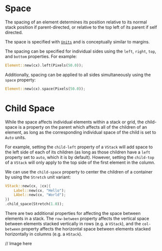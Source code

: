 # Space

The spacing of an element determines its position relative to its normal stack position if parent-directed, or relative to the top left of its parent if self directed.

The space is specified with [`Units`](units.md) and is conceptually similar to margins.

The spacing can be specified for individual sides using the `left`, `right`, `top`, and `bottom` properties. For example:

```rust
Element::new(cx).left(Pixels(50.0));
```

Additionally, spacing can be applied to all sides simultaneously using the `space` property:

```rust
Element::new(cx).space(Pixels(50.0));
```

# Child Space

While the space affects individual elements within a stack or grid, the child-space is a property on the parent which affects all of the children of an element, as long as the corresponding individual space of the child is set to `Auto` units.

For example, setting the `child-left` property of a `VStack` will add space to the left side of each of its children (as long as those children have a `left` property set to `auto`, which it is by default). However, setting the `child-top` of a `VStack` will only apply to the top side of the first element in the column.

We can use the `child-space` property to center the children of a container by using the `Stretch` unit variant:
```rust
VStack::new(cx, |cx|{
    Label::new(cx, "Hello");
    LAbel::new(cx, "World");
})
.child_space(Stretch(1.0));
```

There are two additional properties for affecting the space between elements in a stack. The `row-between` property affects the vertical space between elements stacked vertically in rows (e.g. a `VStack`), and the `col-between` property affects the horizontal space between elements stacked horizontally in columns (e.g. a `HStack`).

// Image here